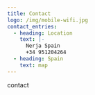 ```yaml
---
title: Contact
logo: /img/mobile-wifi.jpg
contact_entries:
  - heading: Location
    text: |-
      Nerja Spain
      +34 951204264
  - heading: Spain
    text: map
---
```

<script charset="utf-8" type="text/javascript" src="//js.hsforms.net/forms/shell.js"></script>

<script>

  hbspt.forms.create({

	portalId: "1899863",

	formId: "6893d9e8-7a9d-40c1-be18-31aaa764b9f0"

});

</script>

contact
